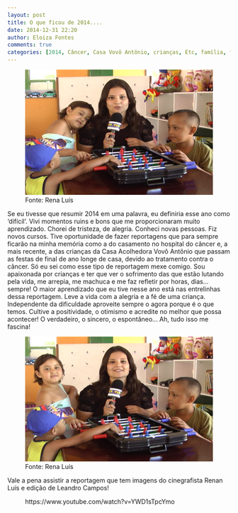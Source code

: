 ```yaml
---
layout: post
title: O que ficou de 2014....
date: 2014-12-31 22:20
author: Eloiza Fontes
comments: true
categories: [2014, Câncer, Casa Vovô Antônio, crianças, Etc, família, festas]
---
```

<!-- wp:image {"align":"center","id":137} -->
<div class="wp-block-image"><figure class="aligncenter"><a href="/assets/images/stock/v1.jpg"><img src="/assets/images/stock/v1.jpg?w=300" alt="Fonte: Rena Luís" class="wp-image-137"/></a><figcaption>Fonte: Rena Luís</figcaption></figure></div>
<!-- /wp:image -->

<!-- wp:paragraph -->
<p>Se eu tivesse que resumir 2014 em uma palavra, eu definiria esse ano como ‘difícil’. Vivi momentos ruins e bons que me proporcionaram muito aprendizado. Chorei de tristeza, de alegria. Conheci novas pessoas. Fiz novos cursos. Tive oportunidade de fazer reportagens que para sempre ficarão na minha memória como a do casamento no hospital do câncer e, a mais recente, a das crianças da Casa Acolhedora Vovô Antônio que passam as festas de final de ano longe de casa, devido ao tratamento contra o câncer. Só eu sei como esse tipo de reportagem mexe comigo. Sou apaixonada por crianças e ter que ver o sofrimento das que estão lutando pela vida, me arrepia, me machuca e me faz refletir por horas, dias... sempre! O maior aprendizado que eu tive nesse ano está nas entrelinhas dessa reportagem. Leve a vida com a alegria e a fé de uma criança. Independente da dificuldade aproveite sempre o agora porque é o que temos. Cultive a positividade, o otimismo e acredite no melhor que possa acontecer! O verdadeiro, o sincero, o espontâneo... Ah, tudo isso me fascina!</p>
<!-- /wp:paragraph -->

<!-- wp:image {"align":"center","id":136} -->
<div class="wp-block-image"><figure class="aligncenter"><a href="/assets/images/stock/v3.jpg"><img src="/assets/images/stock/v3.jpg?w=300" alt="Fonte: Rena Luís" class="wp-image-136"/></a><figcaption>Fonte: Rena Luís</figcaption></figure></div>
<!-- /wp:image -->

<!-- wp:paragraph -->
<p>Vale a pena assistir a reportagem que tem imagens do cinegrafista Renan Luís e edição de Leandro Campos!</p>
<!-- /wp:paragraph -->

<!-- wp:embed {"url":"https://www.youtube.com/watch?v=YWD1sTpcYmo","type":"video","providerNameSlug":"youtube","responsive":true,"className":"wp-embed-aspect-4-3 wp-has-aspect-ratio"} -->
<figure class="wp-block-embed is-type-video is-provider-youtube wp-block-embed-youtube wp-embed-aspect-4-3 wp-has-aspect-ratio"><div class="wp-block-embed__wrapper">
https://www.youtube.com/watch?v=YWD1sTpcYmo
</div></figure>
<!-- /wp:embed -->
